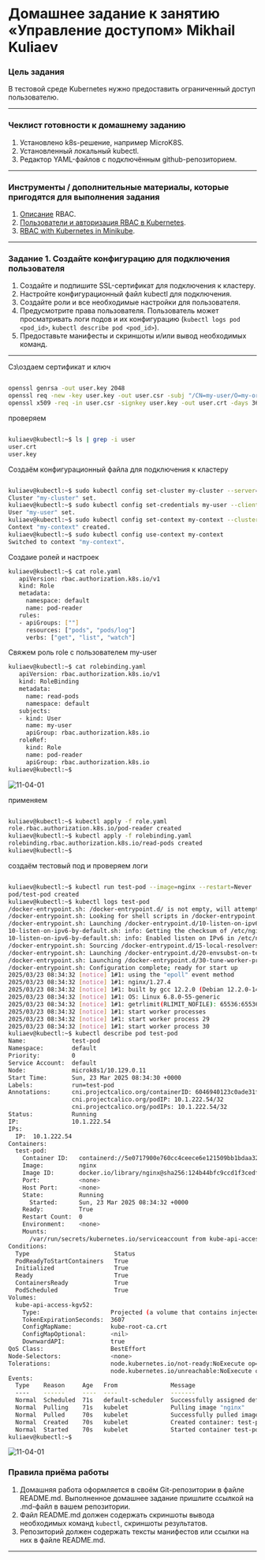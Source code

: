 # Домашнее задание к занятию «Управление доступом»   Mikhail Kuliaev

### Цель задания

В тестовой среде Kubernetes нужно предоставить ограниченный доступ пользователю.

------

### Чеклист готовности к домашнему заданию

1. Установлено k8s-решение, например MicroK8S.
2. Установленный локальный kubectl.
3. Редактор YAML-файлов с подключённым github-репозиторием.

------

### Инструменты / дополнительные материалы, которые пригодятся для выполнения задания

1. [Описание](https://kubernetes.io/docs/reference/access-authn-authz/rbac/) RBAC.
2. [Пользователи и авторизация RBAC в Kubernetes](https://habr.com/ru/company/flant/blog/470503/).
3. [RBAC with Kubernetes in Minikube](https://medium.com/@HoussemDellai/rbac-with-kubernetes-in-minikube-4deed658ea7b).

------

### Задание 1. Создайте конфигурацию для подключения пользователя

1. Создайте и подпишите SSL-сертификат для подключения к кластеру.
2. Настройте конфигурационный файл kubectl для подключения.
3. Создайте роли и все необходимые настройки для пользователя.
4. Предусмотрите права пользователя. Пользователь может просматривать логи подов и их конфигурацию (`kubectl logs pod <pod_id>`, `kubectl describe pod <pod_id>`).
5. Предоставьте манифесты и скриншоты и/или вывод необходимых команд.

------

Сз\оздаем сертификат и ключ

```Bash

openssl genrsa -out user.key 2048
openssl req -new -key user.key -out user.csr -subj "/CN=my-user/O=my-organization"
openssl x509 -req -in user.csr -signkey user.key -out user.crt -days 365
```
проверяем


```Bash

kuliaev@kubectl:~$ ls | grep -i user
user.crt
user.key

```

Создаём конфигурационный файла для подключения к кластеру

```Bash

kuliaev@kubectl:~$ sudo kubectl config set-cluster my-cluster --server=https://10.129.0.11:16443 --certificate-authority=/var/snap/microk8s/current/certs/ca.crt
Cluster "my-cluster" set.
kuliaev@kubectl:~$ sudo kubectl config set-credentials my-user --client-certificate=user.crt --client-key=user.key
User "my-user" set.
kuliaev@kubectl:~$ sudo kubectl config set-context my-context --cluster=my-cluster --user=my-user
Context "my-context" created.
kuliaev@kubectl:~$ sudo kubectl config use-context my-context
Switched to context "my-context".

```

Создаие ролей и настроек
```Bash
kuliaev@kubectl:~$ cat role.yaml
   apiVersion: rbac.authorization.k8s.io/v1
   kind: Role
   metadata:
     namespace: default
     name: pod-reader
   rules:
   - apiGroups: [""]
     resources: ["pods", "pods/log"]
     verbs: ["get", "list", "watch"]
```

Свяжем роль role с пользователем my-user

```Bash   
kuliaev@kubectl:~$ cat rolebinding.yaml
   apiVersion: rbac.authorization.k8s.io/v1
   kind: RoleBinding
   metadata:
     name: read-pods
     namespace: default
   subjects:
   - kind: User
     name: my-user
     apiGroup: rbac.authorization.k8s.io
   roleRef:
     kind: Role
     name: pod-reader
     apiGroup: rbac.authorization.k8s.io
kuliaev@kubectl:~$
```
  ![11-04-01](https://github.com/mkuliaev/kuber-homeworks/blob/main/2.4/png/2.4-1-1.png)

применяем 

```Bash

kuliaev@kubectl:~$ kubectl apply -f role.yaml
role.rbac.authorization.k8s.io/pod-reader created
kuliaev@kubectl:~$ kubectl apply -f rolebinding.yaml
rolebinding.rbac.authorization.k8s.io/read-pods created
kuliaev@kubectl:~$

```
создаём тестовый под и проверяем логи

```Bash

kuliaev@kubectl:~$ kubectl run test-pod --image=nginx --restart=Never
pod/test-pod created
kuliaev@kubectl:~$ kubectl logs test-pod
/docker-entrypoint.sh: /docker-entrypoint.d/ is not empty, will attempt to perform configuration
/docker-entrypoint.sh: Looking for shell scripts in /docker-entrypoint.d/
/docker-entrypoint.sh: Launching /docker-entrypoint.d/10-listen-on-ipv6-by-default.sh
10-listen-on-ipv6-by-default.sh: info: Getting the checksum of /etc/nginx/conf.d/default.conf
10-listen-on-ipv6-by-default.sh: info: Enabled listen on IPv6 in /etc/nginx/conf.d/default.conf
/docker-entrypoint.sh: Sourcing /docker-entrypoint.d/15-local-resolvers.envsh
/docker-entrypoint.sh: Launching /docker-entrypoint.d/20-envsubst-on-templates.sh
/docker-entrypoint.sh: Launching /docker-entrypoint.d/30-tune-worker-processes.sh
/docker-entrypoint.sh: Configuration complete; ready for start up
2025/03/23 08:34:32 [notice] 1#1: using the "epoll" event method
2025/03/23 08:34:32 [notice] 1#1: nginx/1.27.4
2025/03/23 08:34:32 [notice] 1#1: built by gcc 12.2.0 (Debian 12.2.0-14) 
2025/03/23 08:34:32 [notice] 1#1: OS: Linux 6.8.0-55-generic
2025/03/23 08:34:32 [notice] 1#1: getrlimit(RLIMIT_NOFILE): 65536:65536
2025/03/23 08:34:32 [notice] 1#1: start worker processes
2025/03/23 08:34:32 [notice] 1#1: start worker process 29
2025/03/23 08:34:32 [notice] 1#1: start worker process 30
kuliaev@kubectl:~$ kubectl describe pod test-pod
Name:             test-pod
Namespace:        default
Priority:         0
Service Account:  default
Node:             microk8s1/10.129.0.11
Start Time:       Sun, 23 Mar 2025 08:34:30 +0000
Labels:           run=test-pod
Annotations:      cni.projectcalico.org/containerID: 6046940123c0ade31fb50891de980a66da82c720e6653f69b6a93761cb7d01d6
                  cni.projectcalico.org/podIP: 10.1.222.54/32
                  cni.projectcalico.org/podIPs: 10.1.222.54/32
Status:           Running
IP:               10.1.222.54
IPs:
  IP:  10.1.222.54
Containers:
  test-pod:
    Container ID:   containerd://5e0717900e760cc4ceece6e121509bb1bdaa323a3c95db4da17ae4cfe0c6af50
    Image:          nginx
    Image ID:       docker.io/library/nginx@sha256:124b44bfc9ccd1f3cedf4b592d4d1e8bddb78b51ec2ed5056c52d3692baebc19
    Port:           <none>
    Host Port:      <none>
    State:          Running
      Started:      Sun, 23 Mar 2025 08:34:32 +0000
    Ready:          True
    Restart Count:  0
    Environment:    <none>
    Mounts:
      /var/run/secrets/kubernetes.io/serviceaccount from kube-api-access-kgv52 (ro)
Conditions:
  Type                        Status
  PodReadyToStartContainers   True 
  Initialized                 True 
  Ready                       True 
  ContainersReady             True 
  PodScheduled                True 
Volumes:
  kube-api-access-kgv52:
    Type:                    Projected (a volume that contains injected data from multiple sources)
    TokenExpirationSeconds:  3607
    ConfigMapName:           kube-root-ca.crt
    ConfigMapOptional:       <nil>
    DownwardAPI:             true
QoS Class:                   BestEffort
Node-Selectors:              <none>
Tolerations:                 node.kubernetes.io/not-ready:NoExecute op=Exists for 300s
                             node.kubernetes.io/unreachable:NoExecute op=Exists for 300s
Events:
  Type    Reason     Age   From               Message
  ----    ------     ----  ----               -------
  Normal  Scheduled  71s   default-scheduler  Successfully assigned default/test-pod to microk8s1
  Normal  Pulling    71s   kubelet            Pulling image "nginx"
  Normal  Pulled     70s   kubelet            Successfully pulled image "nginx" in 959ms (959ms including waiting). Image size: 72180980 bytes.
  Normal  Created    70s   kubelet            Created container: test-pod
  Normal  Started    70s   kubelet            Started container test-pod
kuliaev@kubectl:~$

```



   ![11-04-01](https://github.com/mkuliaev/kuber-homeworks/blob/main/2.4/png/2.4-1.2.png)



### Правила приёма работы

1. Домашняя работа оформляется в своём Git-репозитории в файле README.md. Выполненное домашнее задание пришлите ссылкой на .md-файл в вашем репозитории.
2. Файл README.md должен содержать скриншоты вывода необходимых команд `kubectl`, скриншоты результатов.
3. Репозиторий должен содержать тексты манифестов или ссылки на них в файле README.md.

------

